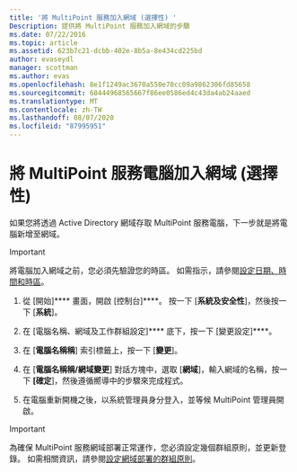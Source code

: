 ```yaml
---
title: '將 MultiPoint 服務加入網域 (選擇性) '
Description: 提供將 MultiPoint 服務加入網域的步驟
ms.date: 07/22/2016
ms.topic: article
ms.assetid: 623b7c21-dcbb-402e-8b5a-8e434cd225bd
author: evaseydl
manager: scottman
ms.author: evas
ms.openlocfilehash: 8e1f1249ac3670a550e70cc09a9862306fd85658
ms.sourcegitcommit: 68444968565667f86ee0586ed4c43da4ab24aaed
ms.translationtype: MT
ms.contentlocale: zh-TW
ms.lasthandoff: 08/07/2020
ms.locfileid: "87995951"
---
```

# <a name="join-the-multipoint-services-computer-to-a-domain-optional"></a>將 MultiPoint 服務電腦加入網域 (選擇性) 
如果您將透過 Active Directory 網域存取 MultiPoint 服務電腦，下一步就是將電腦新增至網域。

> [!IMPORTANT]
> 將電腦加入網域之前，您必須先驗證您的時區。 如需指示，請參閱[設定日期、時間和時區](./set-the-date-time.md)。

1.  從 [開始]**** 畫面，開啟 [控制台]****。 按一下 [**系統及安全性**]，然後按一下 [**系統**]。

2.  在 [電腦名稱、網域及工作群組設定]**** 底下，按一下 [變更設定]****。

3.  在 [**電腦名稱稱**] 索引標籤上，按一下 [**變更**]。

4.  在 [**電腦名稱稱/網域變更**] 對話方塊中，選取 [**網域**]，輸入網域的名稱，按一下 **[確定**]，然後遵循嚮導中的步驟來完成程式。

5.  在電腦重新開機之後，以系統管理員身分登入，並等候 MultiPoint 管理員開啟。

> [!IMPORTANT]
> 為確保 MultiPoint 服務網域部署正常運作，您必須設定幾個群組原則，並更新登錄。 如需相關資訊，請參閱[設定網域部署的群組原則](/previous-versions/windows/it-pro/windows-server-2012-R2-and-2012/dn265982(v=ws.11))。